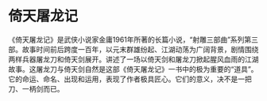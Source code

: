 # 倚天屠龙记

《倚天屠龙记》是武侠小说家金庸1961年所著的长篇小说，“射雕三部曲”系列第三部。故事时间前后跨度一百年，以元末群雄纷起、江湖动荡为广阔背景，剧情围绕两样兵器屠龙刀和倚天剑展开。讲述了一场以倚天剑和屠龙刀掀起腥风血雨的江湖故事。这屠龙刀与倚天剑自然是这部《倚天屠龙记》一书中的极为重要的“道具”。它的命运、命名、出现和运用，表现了作者极具匠心。它们的意义，决不是一把刀、一柄剑而已。